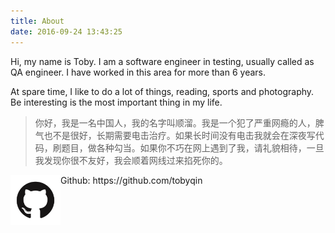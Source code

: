 ```yaml
---
title: About
date: 2016-09-24 13:43:25
---
```

Hi, my name is Toby. I am a software engineer in testing, usually called as QA engineer. I have worked in this area for more than 6 years.

At spare time, I like to do a lot of things, reading, sports and photography. Be interesting is the most important thing in my life.

> 你好，我是一名中国人，我的名字叫顺溜。我是一个犯了严重网瘾的人，脾气也不是很好，长期需要电击治疗。如果长时间没有电击我就会在深夜写代码，刷题目，做各种勾当。如果你不巧在网上遇到了我，请礼貌相待，一旦我发现你很不友好，我会顺着网线过来掐死你的。

<img src="./github-logo.png" align="left" width="80">
Github: https://github.com/tobyqin